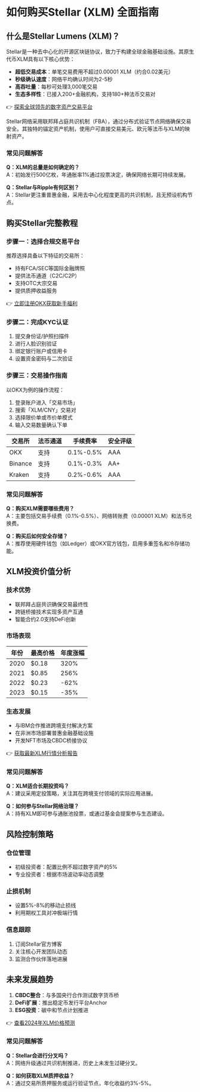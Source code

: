 # 如何购买Stellar (XLM) 全面指南

## 什么是Stellar Lumens (XLM)？

Stellar是一种去中心化的开源区块链协议，致力于构建全球金融基础设施。其原生代币XLM具有以下核心优势：

- **超低交易成本**：单笔交易费用不超过0.00001 XLM（约合0.02美元）
- **秒级确认速度**：网络平均确认时间为2-5秒
- **高吞吐量**：每秒可处理3,000笔交易
- **生态多样性**：已接入200+金融机构，支持180+种法币交易对

👉 [探索全球领先的数字资产交易平台](https://bit.ly/okx_welcome)

Stellar网络采用联邦拜占庭共识机制（FBA），通过分布式验证节点网络确保交易安全。其独特的锚定资产机制，使用户可直接交易美元、欧元等法币与XLM的映射资产。

### 常见问题解答
**Q：XLM的总量是如何确定的？**  
A：初始发行500亿枚，年通胀率1%通过投票决定，确保网络长期可持续发展。

**Q：Stellar与Ripple有何区别？**  
A：Stellar更注重普惠金融，采用去中心化程度更高的共识机制，且无预设机构节点。

## 购买Stellar完整教程

### 步骤一：选择合规交易平台
推荐选择具备以下特征的交易所：
- 持有FCA/SEC等国际金融牌照
- 提供法币通道（C2C/C2P）
- 支持OTC大宗交易
- 提供质押收益服务

👉 [立即注册OKX获取新手福利](https://bit.ly/okx_welcome)

### 步骤二：完成KYC认证
1. 提交身份证/护照扫描件
2. 进行人脸识别验证
3. 绑定银行账户或信用卡
4. 设置资金密码与二次验证

### 步骤三：交易操作指南
以OKX为例的操作流程：
1. 登录账户进入「交易市场」
2. 搜索「XLM/CNY」交易对
3. 选择限价单或市价单模式
4. 输入交易数量确认下单

| 交易所 | 法币通道 | 手续费率 | 安全评级 |
|--------|----------|----------|----------|
| OKX    | 支持     | 0.1%-0.5% | AAA      |
| Binance| 支持     | 0.1%-0.3% | AA+      |
| Kraken | 支持     | 0.2%-0.6% | AAA      |

### 常见问题解答
**Q：购买XLM需要哪些费用？**  
A：主要包括交易手续费（0.1%-0.5%）、网络转账费（0.00001 XLM）和法币兑换费。

**Q：购买后如何安全存储？**  
A：推荐使用硬件钱包（如Ledger）或OKX官方钱包，启用多重签名和冷存储功能。

## XLM投资价值分析

### 技术优势
- 联邦拜占庭共识确保交易最终性
- 跨链桥接技术实现多资产互通
- 智能合约2.0支持DeFi创新

### 市场表现
| 年份 | 最高价格 | 年度涨幅 |
|------|----------|----------|
| 2020 | $0.18    | 320%     |
| 2021 | $0.85    | 256%     |
| 2022 | $0.23    | -62%     |
| 2023 | $0.15    | -35%     |

### 生态发展
- 与IBM合作推进跨境支付解决方案
- 在非洲市场部署普惠金融基础设施
- 开发NFT市场及CBDC桥接协议

👉 [获取最新XLM行情分析报告](https://bit.ly/okx_welcome)

### 常见问题解答
**Q：XLM适合长期投资吗？**  
A：建议采用定投策略，关注其在跨境支付领域的实际应用进展。

**Q：如何参与Stellar网络治理？**  
A：持有XLM即可参与通胀池投票，或通过基金会提案参与生态建设。

## 风险控制策略

### 仓位管理
- 初级投资者：配置比例不超过数字资产的5%
- 专业投资者：根据市场波动率动态调整

### 止损机制
- 设置5%-8%的移动止损线
- 利用期权工具对冲极端行情

### 信息跟踪
1. 订阅Stellar官方博客
2. 关注核心开发团队动态
3. 监测合作伙伴落地进展

## 未来发展趋势

1. **CBDC整合**：与多国央行合作测试数字货币桥
2. **DeFi扩展**：推出稳定币发行平台Anchor
3. **ESG投资**：碳中和节点计划推进

👉 [查看2024年XLM价格预测](https://bit.ly/okx_welcome)

### 常见问题解答
**Q：Stellar会进行分叉吗？**  
A：网络升级通过共识机制推进，历史上未发生过硬分叉。

**Q：如何获取XLM质押收益？**  
A：通过交易所质押服务或运行验证节点，年化收益约3%-5%。